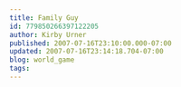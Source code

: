 ```yaml
---
title: Family Guy
id: 779850266397122205
author: Kirby Urner
published: 2007-07-16T23:10:00.000-07:00
updated: 2007-07-16T23:14:18.704-07:00
blog: world_game
tags: 
---
```


